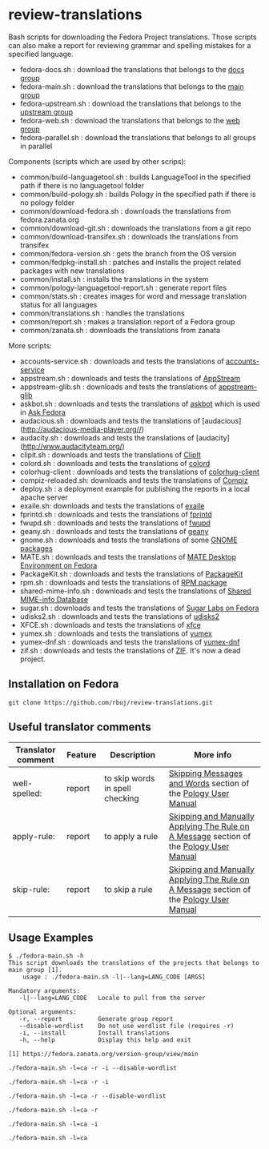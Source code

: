 # review-translations

Bash scripts for downloading the Fedora Project translations. Those scripts can also make a report for reviewing grammar and spelling mistakes for a specified language.
* fedora-docs.sh : download the translations that belongs to the [docs group](https://fedora.zanata.org/version-group/view/docs)
* fedora-main.sh : download the translations that belongs to the [main group](https://fedora.zanata.org/version-group/view/main)
* fedora-upstream.sh : download the translations that belongs to the [upstream group](https://fedora.zanata.org/version-group/view/upstream)
* fedora-web.sh : download the translations that belongs to the [web group](https://fedora.zanata.org/version-group/view/web)
* fedora-parallel.sh : download the translations that belongs to all groups in parallel

Components (scripts which are used by other scrips):
* common/build-languagetool.sh : builds LanguageTool in the specified path if there is no languagetool folder
* common/build-pology.sh : builds Pology in the specified path if there is no pology folder
* common/download-fedora.sh : downloads the translations from fedora.zanata.org
* common/download-git.sh : downloads the translations from a git repo
* common/download-transifex.sh : downloads the translations from transifex
* common/fedora-version.sh : gets the branch from the OS version
* common/fedpkg-install.sh : patches and installs the project related packages with new translations
* common/install.sh : installs the translations in the system
* common/pology-languagetool-report.sh : generate report files
* common/stats.sh : creates images for word and message translation status for all languages
* common/translations.sh : handles the translations
* common/report.sh : makes a translation report of a Fedora group
* common/zanata.sh : downloads the translations from zanata

More scripts:
* accounts-service.sh : downloads and tests the translations of [accounts-service](http://freedesktop.org/wiki/Software/AccountsService/)
* appstream.sh : downloads and tests the translations of [AppStream](http://www.freedesktop.org/wiki/Distributions/AppStream/)
* appstream-glib.sh : downloads and tests the translations of [appstream-glib](https://github.com/hughsie/appstream-glib)
* askbot.sh : downloads and tests the translations of [askbot](https://askbot.com/) which is used in [Ask Fedora](https://ask.fedoraproject.org)
* audacious.sh : downloads and tests the translations of [audacious] (http://audacious-media-player.org//)
* audacity.sh : downloads and tests the translations of [audacity] (http://www.audacityteam.org/)
* clipit.sh : downloads and tests the translations of [ClipIt](https://github.com/shantzu/ClipIt)
* colord.sh : downloads and tests the translations of [colord](https://www.freedesktop.org/software/colord/)
* colorhug-client : downloads and tests the translations of [colorhug-client](http://www.hughski.com/)
* compiz-reloaded.sh: downloads and tests the translations of [Compiz](http://www.compiz.org/)
* deploy.sh : a deployment example for publishing the reports in a local apache server
* exaile.sh: downloads and tests the translations of [exaile](http://www.exaile.org/)
* fprintd.sh : downloads and tests the translations of [fprintd](http://www.freedesktop.org/wiki/Software/fprint/)
* fwupd.sh : downloads and tests the translations of [fwupd](http://www.fwupd.org/)
* geany.sh : downloads and tests the translations of [geany](http://www.geany.org/)
* gnome.sh : downloads and tests the translations of some [GNOME packages](https://www.gnome.org/)
* MATE.sh : downloads and tests the translations of [MATE Desktop Environment on Fedora](http://mate-desktop.org/)
* PackageKit.sh : downloads and tests the translations of [PackageKit](http://www.freedesktop.org/software/PackageKit/)
* rpm.sh : downloads and tests the translations of [RPM package](http://www.rpm.org/)
* shared-mime-info.sh : downloads and tests the translations of [Shared MIME-info Database](http://standards.freedesktop.org/shared-mime-info-spec/latest/)
* sugar.sh : downloads and tests the translations of [Sugar Labs on Fedora](https://spins.fedoraproject.org/soas/)
* udisks2.sh : downloads and tests the translations of [udisks2](http://www.freedesktop.org/wiki/Software/udisks/)
* XFCE.sh : downloads and tests the translations of [xfce](http://www.xfce.org/)
* yumex.sh : downloads and tests the translations of [yumex](http://www.yumex.dk/)
* yumex-dnf.sh : downloads and tests the translations of [yumex-dnf](http://www.yumex.dk/)
* zif.sh : downloads and tests the translations of [ZIF](https://people.freedesktop.org/~hughsient/zif/). It's now a dead project.

Installation on Fedora
----------------------

```
git clone https://github.com/rbuj/review-translations.git
```

Useful translator comments
--------------------------
| Translator comment  | Feature | Description | More info  |
| ------------------- | ------- | ----------- | ---------- |
| well-spelled:       | report  | to skip words in spell checking | [Skipping Messages and Words](http://pology.nedohodnik.net//doc/user/en_US/index-mono.html#sec-lgspskip) section of the [Pology User Manual](http://pology.nedohodnik.net//doc/user/en_US/index-mono.html) |
| apply-rule:         | report  | to apply a rule | [Skipping and Manually Applying The Rule on A Message](http://pology.nedohodnik.net//doc/user/en_US/index-mono.html) section of the [Pology User Manual](http://pology.nedohodnik.net//doc/user/en_US/index-mono.html) |
| skip-rule:          | report  | to skip a rule | [Skipping and Manually Applying The Rule on A Message](http://pology.nedohodnik.net//doc/user/en_US/index-mono.html) section of the [Pology User Manual](http://pology.nedohodnik.net//doc/user/en_US/index-mono.html) |

Usage Examples
--------------

```
$ ./fedora-main.sh -h
This script downloads the translations of the projects that belongs to main group [1].
    usage : ./fedora-main.sh -l|--lang=LANG_CODE [ARGS]

Mandatory arguments:
   -l|--lang=LANG_CODE   Locale to pull from the server

Optional arguments:
   -r, --report          Generate group report
   --disable-wordlist    Do not use wordlist file (requires -r)
   -i, --install         Install translations
   -h, --help            Display this help and exit

[1] https://fedora.zanata.org/version-group/view/main
```


```
./fedora-main.sh -l=ca -r -i --disable-wordlist
```


```
./fedora-main.sh -l=ca -r -i
```


```
./fedora-main.sh -l=ca -r --disable-wordlist
```


```
./fedora-main.sh -l=ca -r
```


```
./fedora-main.sh -l=ca -i
```


```
./fedora-main.sh -l=ca
```

